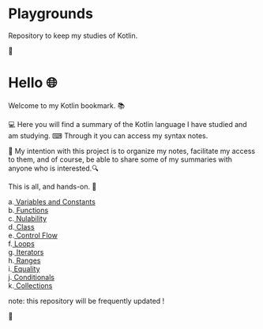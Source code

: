 # Playgrounds
Repository to keep my studies of Kotlin.

🌟

# Hello 🌐

Welcome to my Kotlin bookmark. 📚

💻 Here you will find a summary of the Kotlin language I have studied and am studying.
⌨ Through it you can access my syntax notes.

💾 My intention with this project is to organize my notes, facilitate my access to them, and of course, be able to share some of my summaries with anyone who is interested.🔍

This is all, and hands-on. 🏁

a.<a href="https://github.com/MariliseMorona/Playgrounds/tree/main/kotlin/variablesAndConstants.kt" target="blank" alt="Link de acesso aos conteúdos sobre Variaveis e Constantes em Kotlin."> Variables and Constants</a><br>
b.<a href="https://github.com/MariliseMorona/Playgrounds/tree/main/kotlin/functions.kt" target="blank" alt="Link de acesso aos conteúdos sobre funções em Kotlin."> Functions</a><br>
c.<a href="https://github.com/MariliseMorona/Playgrounds/tree/main/kotlin/nulability.kt" target="blank" alt="Link de acesso aos conteúdos sobre Nulabilidade em Kotlin."> Nulability</a><br>
d.<a href="https://github.com/MariliseMorona/Playgrounds/tree/main/kotlin/class.kt" target="blank" alt="Link de acesso aos conteúdos sobre Classes em Kotlin."> Class</a><br>
e.<a href="https://github.com/MariliseMorona/Playgrounds/tree/main/kotlin/controlFlow.kt" target="blank" alt="Link de acesso aos conteúdos sobre Controladores de Fluxo em Kotlin."> Control Flow</a><br>
f.<a href="https://github.com/MariliseMorona/Playgrounds/tree/main/kotlin/loops.kt" target="blank" alt="Link de acesso aos conteúdos sobre Controladores de Repetição em Kotlin."> Loops</a><br>
g.<a href="https://github.com/MariliseMorona/Playgrounds/tree/main/kotlin/iterators.kt" target="blank" alt="Link de acesso aos conteúdos sobre Iteradores em Kotlin."> Iterators</a><br>
h.<a href="https://github.com/MariliseMorona/Playgrounds/tree/main/kotlin/ranges.kt" target="blank" alt="Link de acesso aos conteúdos sobre Fila em Kotlin."> Ranges</a><br>
i.<a href="https://github.com/MariliseMorona/Playgrounds/tree/main/kotlin/equality.kt" target="blank" alt="Link de acesso aos conteúdos sobre Relações de Igualdade em Kotlin."> Equality</a><br>
j.<a href="https://github.com/MariliseMorona/Playgrounds/tree/main/kotlin/conditionals.kt" target="blank" alt="Link de acesso aos conteúdos sobre Condicionais em Kotlin."> Conditionals</a><br>
k.<a href="https://github.com/MariliseMorona/Playgrounds/tree/main/kotlin/collections.kt" target="blank" alt="Link de acesso aos conteúdos sobre Coleções em Kotlin."> Collections</a><br>


note: this repository will be frequently updated !

🌟